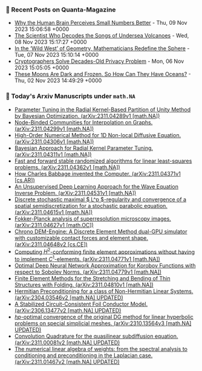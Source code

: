 ### 📝 Recent Posts on Quanta-Magazine
<!-- quanta starts -->
* <a href="https://www.quantamagazine.org/why-the-human-brain-perceives-small-numbers-better-20231109/">Why the Human Brain Perceives Small Numbers Better</a> - Thu, 09 Nov 2023 15:06:58 +0000
* <a href="https://www.quantamagazine.org/she-decodes-quakes-from-undersea-volcanoes-and-taylor-swift-20231108/">The Scientist Who Decodes the Songs of Undersea Volcanoes</a> - Wed, 08 Nov 2023 15:17:27 +0000
* <a href="https://www.quantamagazine.org/in-the-wild-west-of-geometry-mathematicians-redefine-the-sphere-20231107/">In the ‘Wild West’ of Geometry, Mathematicians Redefine the Sphere</a> - Tue, 07 Nov 2023 15:10:14 +0000
* <a href="https://www.quantamagazine.org/cryptographers-devise-an-approach-for-total-search-privacy-20231106/">Cryptographers Solve Decades-Old Privacy Problem</a> - Mon, 06 Nov 2023 15:05:05 +0000
* <a href="https://www.quantamagazine.org/icy-oceans-exist-on-far-off-moons-why-arent-they-frozen-solid-20231102/">These Moons Are Dark and Frozen. So How Can They Have Oceans?</a> - Thu, 02 Nov 2023 14:49:29 +0000
<!-- quanta ends -->
### 📝 Today's Arxiv Manuscripts under ``math.NA``
<!-- arxiv-math-na starts -->
* <a href="http://arxiv.org/abs/2311.04289">Parameter Tuning in the Radial Kernel-Based Partition of Unity Method by Bayesian Optimization. (arXiv:2311.04289v1 [math.NA])</a>
* <a href="http://arxiv.org/abs/2311.04299">Node-Binded Communities for Interpolation on Graphs. (arXiv:2311.04299v1 [math.NA])</a>
* <a href="http://arxiv.org/abs/2311.04306">High-Order Numerical Method for 1D Non-local Diffusive Equation. (arXiv:2311.04306v1 [math.NA])</a>
* <a href="http://arxiv.org/abs/2311.04311">Bayesian Approach for Radial Kernel Parameter Tuning. (arXiv:2311.04311v1 [math.NA])</a>
* <a href="http://arxiv.org/abs/2311.04362">Fast and forward stable randomized algorithms for linear least-squares problems. (arXiv:2311.04362v1 [math.NA])</a>
* <a href="http://arxiv.org/abs/2311.04371">How Charles Babbage invented the Computer. (arXiv:2311.04371v1 [cs.AR])</a>
* <a href="http://arxiv.org/abs/2311.04531">An Unsupervised Deep Learning Approach for the Wave Equation Inverse Problem. (arXiv:2311.04531v1 [math.NA])</a>
* <a href="http://arxiv.org/abs/2311.04615">Discrete stochastic maximal $ L^p $-regularity and convergence of a spatial semidiscretization for a stochastic parabolic equation. (arXiv:2311.04615v1 [math.NA])</a>
* <a href="http://arxiv.org/abs/2311.04627">Fokker-Planck analysis of superresolution microscopy images. (arXiv:2311.04627v1 [math.OC])</a>
* <a href="http://arxiv.org/abs/2311.04648">Chrono DEM-Engine: A Discrete Element Method dual-GPU simulator with customizable contact forces and element shape. (arXiv:2311.04648v2 [cs.CE])</a>
* <a href="http://arxiv.org/abs/2311.04771">Computing $H^2$-conforming finite element approximations without having to implement $C^1$-elements. (arXiv:2311.04771v1 [math.NA])</a>
* <a href="http://arxiv.org/abs/2311.04779">Optimal Deep Neural Network Approximation for Korobov Functions with respect to Sobolev Norms. (arXiv:2311.04779v1 [math.NA])</a>
* <a href="http://arxiv.org/abs/2311.04810">Finite Element Methods for the Stretching and Bending of Thin Structures with Folding. (arXiv:2311.04810v1 [math.NA])</a>
* <a href="http://arxiv.org/abs/2304.03546">Hermitian Preconditioning for a class of Non-Hermitian Linear Systems. (arXiv:2304.03546v2 [math.NA] UPDATED)</a>
* <a href="http://arxiv.org/abs/2306.13477">A Stabilized Circuit-Consistent Foil Conductor Model. (arXiv:2306.13477v2 [math.NA] UPDATED)</a>
* <a href="http://arxiv.org/abs/2310.13564">$hp$-optimal convergence of the original DG method for linear hyperbolic problems on special simplicial meshes. (arXiv:2310.13564v3 [math.NA] UPDATED)</a>
* <a href="http://arxiv.org/abs/2311.00081">Convolution Quadrature for the quasilinear subdiffusion equation. (arXiv:2311.00081v2 [math.NA] UPDATED)</a>
* <a href="http://arxiv.org/abs/2311.01467">The numerical linear algebra of weights: from the spectral analysis to conditioning and preconditioning in the Laplacian case. (arXiv:2311.01467v2 [math.NA] UPDATED)</a>
<!-- arxiv-math-na ends -->
